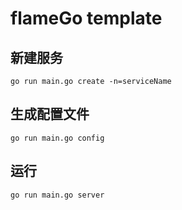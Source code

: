 # flameGo template

## 新建服务
```shell
go run main.go create -n=serviceName
```

## 生成配置文件
```shell
go run main.go config
```

## 运行
```shell
go run main.go server
```